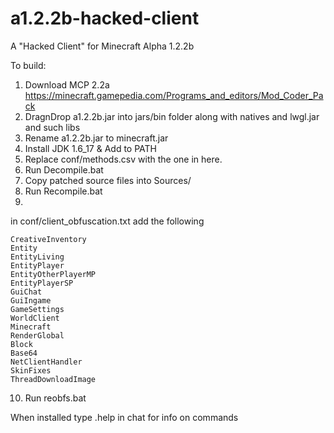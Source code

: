 # a1.2.2b-hacked-client
A "Hacked Client" for Minecraft Alpha 1.2.2b


To build: 
1) Download MCP 2.2a  https://minecraft.gamepedia.com/Programs_and_editors/Mod_Coder_Pack
2) DragnDrop a1.2.2b.jar into jars/bin folder along with natives and lwgl.jar and such libs
3) Rename a1.2.2b.jar to minecraft.jar
4) Install JDK 1.6_17 & Add to PATH
5) Replace conf/methods.csv with the one in here.
6) Run Decompile.bat
7) Copy patched source files into Sources/
8) Run Recompile.bat
9)
in conf/client_obfuscation.txt add the following
```
CreativeInventory
Entity
EntityLiving
EntityPlayer
EntityOtherPlayerMP
EntityPlayerSP
GuiChat
GuiIngame
GameSettings
WorldClient
Minecraft
RenderGlobal
Block
Base64
NetClientHandler
SkinFixes
ThreadDownloadImage
```
10) Run reobfs.bat

When installed type .help in chat for info on commands
